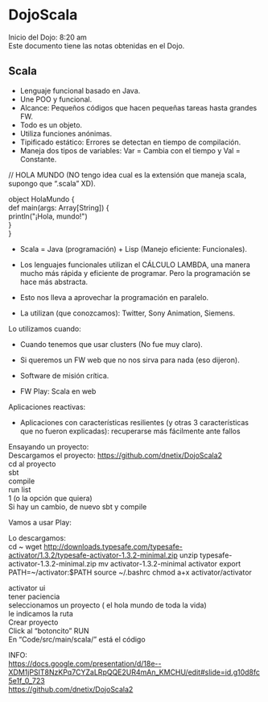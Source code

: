 # DojoScala

Inicio del Dojo: 8:20 am  
Este documento tiene las notas obtenidas en el Dojo.  

## Scala

- Lenguaje funcional basado en Java.
- Une POO y funcional.
- Alcance: Pequeños códigos que hacen pequeñas tareas hasta grandes FW.
- Todo es un objeto.
- Utiliza funciones anónimas.
- Tipificado estático: Errores se detectan en tiempo de compilación.
- Maneja dos tipos de variables: Var = Cambia con el tiempo y Val = Constante.

// HOLA MUNDO (NO tengo idea cual es la extensión que maneja scala, supongo que “.scala” XD).

object HolaMundo {  
 def main(args: Array[String]) {  
  println("¡Hola, mundo!")  
 }  
}  

- Scala = Java (programación) + Lisp (Manejo eficiente: Funcionales).
- Los lenguajes funcionales utilizan el CÁLCULO LAMBDA, una manera mucho más rápida y eficiente de programar. Pero la programación se hace más abstracta.
- Esto nos lleva a aprovechar la programación en paralelo.

- La utilizan (que conozcamos): Twitter, Sony Animation, Siemens.

Lo utilizamos cuando:
- Cuando tenemos que usar clusters (No fue muy claro).
- Si queremos un FW web que no nos sirva para nada (eso dijeron).
- Software de misión crítica.

- FW Play: Scala en web

Aplicaciones reactivas: 
- Aplicaciones con características resilientes (y otras 3 características que no fueron explicadas): recuperarse más fácilmente ante fallos

Ensayando un proyecto:  
Descargamos el proyecto: https://github.com/dnetix/DojoScala2  
cd al proyecto  
sbt  
compile  
run list  
1 (o la opción que quiera)  
Si hay un cambio, de nuevo sbt y compile  

Vamos a usar Play:  

Lo descargamos:  
cd ~
wget http://downloads.typesafe.com/typesafe-activator/1.3.2/typesafe-activator-1.3.2-minimal.zip
unzip typesafe-activator-1.3.2-minimal.zip
mv activator-1.3.2-minimal activator
export PATH=~/activator:$PATH
source ~/.bashrc
chmod a+x activator/activator

activator ui  
tener paciencia  
seleccionamos un proyecto ( el hola mundo de toda la vida)  
le indicamos la ruta  
Crear proyecto  
Click al “botoncito” RUN  
En “Code/src/main/scala/” está el código  

INFO:  
https://docs.google.com/presentation/d/18e--XDM1jPSIT8NzKPq7CYZaLRpQQE2UR4mAn_KMCHU/edit#slide=id.g10d8fc5e1f_0_723  
https://github.com/dnetix/DojoScala2
